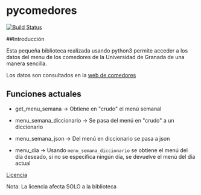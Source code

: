 # pycomedores
[![Build Status](https://travis-ci.org/acasadoquijada/pycomedoresugr.svg?branch=master)](https://travis-ci.org/acasadoquijada/pycomedoresugr)

##Introducción

Esta pequeña biblioteca realizada usando python3 permite acceder a los datos del menu de los comedores de la Universidad de Granada de una manera sencilla.

Los datos son consultados en la [web de comedores](http://scu.ugr.es/)


## Funciones actuales

* get_menu_semana -> Obtiene en "crudo" el menú semanal

* menu_semana_diccionario -> Se pasa del menú en "crudo" a un diccionario

* menu_semana_json -> Del menú en diccionario se pasa a json

* menu_dia -> Usando  `menu_semana_diccionario` se obtiene el menú del día deseado, si no se especifica ningún día, se devuelve el menú del día actual


[Licencia](LICENSE)

Nota: La licencia afecta SOLO a la biblioteca
